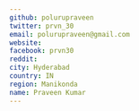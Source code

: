 ```yaml
---
github: polurupraveen
twitter: prvn_30
email: polurupraveen@gmail.com
website: 
facebook: prvn30
reddit: 
city: Hyderabad
country: IN
region: Manikonda
name: Praveen Kumar
---
```


